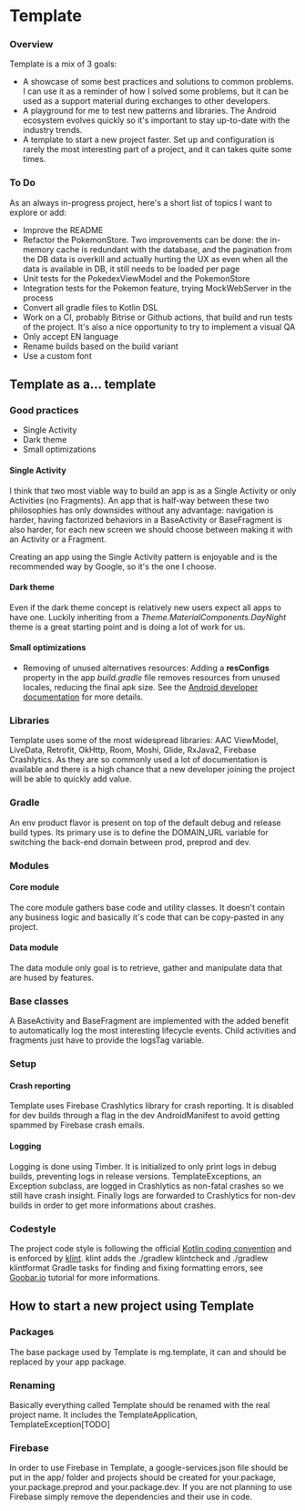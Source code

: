 # Template

### Overview

Template is a mix of 3 goals:

- A showcase of some best practices and solutions to common problems. I can use it as a reminder of how I solved some problems, but it can be used as a support material during exchanges to other developers.
- A playground for me to test new patterns and libraries. The Android ecosystem evolves quickly so it's important to stay up-to-date with the industry trends.
- A template to start a new project faster. Set up and configuration is rarely the most interesting part of a project, and it can takes quite some times.

### To Do

As an always in-progress project, here's a short list of topics I want to explore or add:

- Improve the README
- Refactor the PokemonStore. Two improvements can be done: the in-memory cache is redundant with the database, and the pagination from the DB data is overkill and actually hurting the UX as even when all the data is available in DB, it still needs to be loaded per page
- Unit tests for the PokedexViewModel and the PokemonStore
- Integration tests for the Pokemon feature, trying MockWebServer in the process
- Convert all gradle files to Kotlin DSL
- Work on a CI, probably Bitrise or Github actions, that build and run tests of the project. It's also a nice opportunity to try to implement a visual QA
- Only accept EN language
- Rename builds based on the build variant
- Use a custom font

## Template as a... template

### Good practices

- Single Activity
- Dark theme
- Small optimizations

#### Single Activity

I think that two most viable way to build an app is as a Single Activity or only Activities (no Fragments). An app that is half-way between these two philosophies has only downsides without any advantage: navigation is harder, having factorized behaviors in a BaseActivity or BaseFragment is also harder, for each new screen we should choose between making it with an Activity or a Fragment.

Creating an app using the Single Activity pattern is enjoyable and is the recommended way by Google, so it's the one I choose.

#### Dark theme

Even if the dark theme concept is relatively new users expect all apps to have one. Luckily inheriting from a *Theme.MaterialComponents.DayNight* theme is a great starting point and is doing a lot of work for us.

#### Small optimizations

- Removing of unused alternatives resources: Adding a **resConfigs** property in the app *build.gradle* file removes resources from unused locales, reducing the final apk size. See the [Android developer documentation](https://developer.android.com/studio/build/shrink-code#unused-alt-resources) for more details.

### Libraries

Template uses some of the most widespread libraries: AAC ViewModel, LiveData, Retrofit, OkHttp, Room, Moshi, Glide, RxJava2, Firebase Crashlytics. As they are so commonly used a lot of documentation is available and there is a high chance that a new developer joining the project will be able to quickly add value.

### Gradle

An env product flavor is present on top of the default debug and release build types. Its primary use is to define the DOMAIN_URL variable for switching the back-end domain between prod, preprod and dev.

### Modules

#### Core module

The core module gathers base code and utility classes. It doesn't contain any business logic and basically it's code that can be copy-pasted in any project.

#### Data module

The data module only goal is to retrieve, gather and manipulate data that are hused by features. 

### Base classes

A BaseActivity and BaseFragment are implemented with the added benefit to automatically log the most interesting lifecycle events. Child activities and fragments just have to provide the logsTag variable.

### Setup

#### Crash reporting

Template uses Firebase Crashlytics library for crash reporting. It is disabled for dev builds through a flag in the dev AndroidManifest to avoid getting spammed by Firebase crash emails.

#### Logging

Logging is done using Timber. It is initialized to only print logs in debug builds, preventing logs in release versions.
TemplateExceptions, an Exception subclass, are logged in Crashlytics as non-fatal crashes so we still have crash insight.
Finally logs are forwarded to Crashlytics for non-dev builds in order to get more informations about crashes.

### Codestyle

The project code style is following the official [Kotlin coding convention](https://kotlinlang.org/docs/reference/coding-conventions.html) and is enforced by [klint](https://github.com/pinterest/ktlint). klint adds the ./gradlew klintcheck and ./gradlew klintformat Gradle tasks for finding and fixing formatting errors, see [Goobar.io](https://goobar.io/2019/07/25/adding-ktlint-to-your-kotlin-project/) tutorial for more informations.

## How to start a new project using Template

### Packages

The base package used by Template is mg.template, it can and should be replaced by your app package.

### Renaming

Basically everything called Template should be renamed with the real project name. It includes the TemplateApplication, TemplateException[TODO]

### Firebase

In order to use Firebase in Template, a google-services.json file should be put in the app/ folder and projects should be created for your.package, your.package.preprod and your.package.dev. If you are not planning to use Firebase simply remove the dependencies and their use in code.